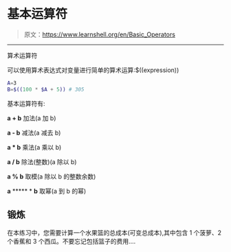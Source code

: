 # 基本运算符

> 原文：<https://www.learnshell.org/en/Basic_Operators>

* * *

算术运算符

可以使用算术表达式对变量进行简单的算术运算:$((expression))

```sh
A=3
B=$((100 * $A + 5)) # 305 
```

基本运算符有:

**a + b** 加法(a 加 b)

**a - b** 减法(a 减去 b)

**a * b** 乘法(a 乘以 b)

**a / b** 除法(整数)(a 除以 b)

**a % b** 取模(a 除以 b 的整数余数)

**a** ***** * **b** 取幂(a 到 b 的幂)

## 锻炼

在本练习中，您需要计算一个水果篮的总成本(可变总成本),其中包含 1 个菠萝、2 个香蕉和 3 个西瓜。不要忘记包括篮子的费用....